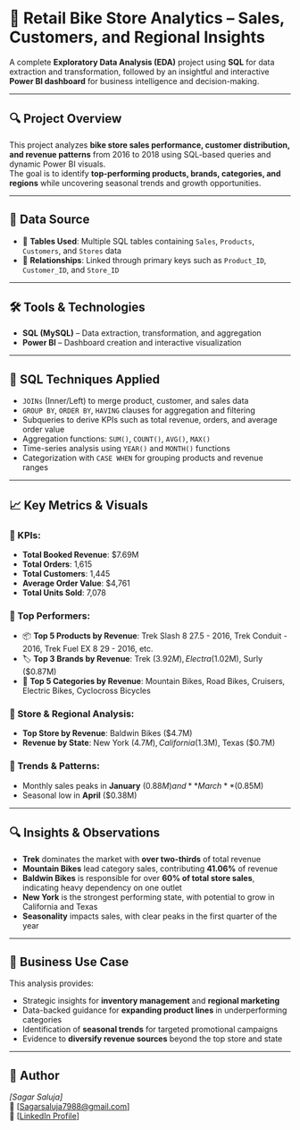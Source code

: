 # 🚴 Retail Bike Store Analytics – Sales, Customers, and Regional Insights

A complete **Exploratory Data Analysis (EDA)** project using **SQL** for data extraction and transformation, followed by an insightful and interactive **Power BI dashboard** for business intelligence and decision-making.

---

## 🔍 Project Overview

This project analyzes **bike store sales performance, customer distribution, and revenue patterns** from 2016 to 2018 using SQL-based queries and dynamic Power BI visuals.  
The goal is to identify **top-performing products, brands, categories, and regions** while uncovering seasonal trends and growth opportunities.

---

## 💾 Data Source

- 📁 **Tables Used**: Multiple SQL tables containing `Sales`, `Products`, `Customers`, and `Stores` data  
- 📎 **Relationships**: Linked through primary keys such as `Product_ID`, `Customer_ID`, and `Store_ID`

---

## 🛠️ Tools & Technologies

- **SQL (MySQL)** – Data extraction, transformation, and aggregation  
- **Power BI** – Dashboard creation and interactive visualization

---

## 🧮 SQL Techniques Applied

- `JOINs` (Inner/Left) to merge product, customer, and sales data  
- `GROUP BY`, `ORDER BY`, `HAVING` clauses for aggregation and filtering  
- Subqueries to derive KPIs such as total revenue, orders, and average order value  
- Aggregation functions: `SUM()`, `COUNT()`, `AVG()`, `MAX()`  
- Time-series analysis using `YEAR()` and `MONTH()` functions  
- Categorization with `CASE WHEN` for grouping products and revenue ranges

---

## 📈 Key Metrics & Visuals

### 🔹 KPIs:
- **Total Booked Revenue**: $7.69M  
- **Total Orders**: 1,615  
- **Total Customers**: 1,445  
- **Average Order Value**: $4,761  
- **Total Units Sold**: 7,078  

### 🔹 Top Performers:
- 📦 **Top 5 Products by Revenue**: Trek Slash 8 27.5 - 2016, Trek Conduit - 2016, Trek Fuel EX 8 29 - 2016, etc.  
- 🏷 **Top 3 Brands by Revenue**: Trek ($3.92M), Electra ($1.02M), Surly ($0.87M)  
- 🛒 **Top 5 Categories by Revenue**: Mountain Bikes, Road Bikes, Cruisers, Electric Bikes, Cyclocross Bicycles

### 🔹 Store & Regional Analysis:
- **Top Store by Revenue**: Baldwin Bikes ($4.7M)  
- **Revenue by State**: New York ($4.7M), California ($1.3M), Texas ($0.7M)  

### 🔹 Trends & Patterns:
- Monthly sales peaks in **January** ($0.88M) and **March** ($0.85M)  
- Seasonal low in **April** ($0.38M)  

---

## 🔍 Insights & Observations

- **Trek** dominates the market with **over two-thirds** of total revenue  
- **Mountain Bikes** lead category sales, contributing **41.06%** of revenue  
- **Baldwin Bikes** is responsible for over **60% of total store sales**, indicating heavy dependency on one outlet  
- **New York** is the strongest performing state, with potential to grow in California and Texas  
- **Seasonality** impacts sales, with clear peaks in the first quarter of the year

---

## 🎯 Business Use Case

This analysis provides:

- Strategic insights for **inventory management** and **regional marketing**  
- Data-backed guidance for **expanding product lines** in underperforming categories  
- Identification of **seasonal trends** for targeted promotional campaigns  
- Evidence to **diversify revenue sources** beyond the top store and state

---

## 👤 Author

*[Sagar Saluja]*  
📧 [Sagarsaluja7988@gmail.com]  
🔗 [[LinkedIn Profile](https://www.linkedin.com/in/sagar-saluja-665446216/)]

